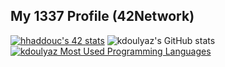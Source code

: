 <!-- ![](https://github.com/GowthertG/GowthertG/blob/main/terminal.gif)
-->
## **My 1337 Profile (42Network)** 
<a href="https://github.com/oakoudad/badge42"><img src="https://badge.mediaplus.ma/greenbinary/hhaddouc" alt="hhaddouc's 42 stats" /></a>
![kdoulyaz's GitHub stats](https://github-readme-stats.vercel.app/api?username=kdoulyaz&show_icons=true&theme=cobalt)
[![kdoulyaz Most Used Programming Languages](https://github-readme-stats.vercel.app/api/top-langs/?username=kdoulyaz&layout=compact&hide_border=true&theme=darcula&bg_color=00000000&langs_count=6)](https://github.com/kdoulyaz)
